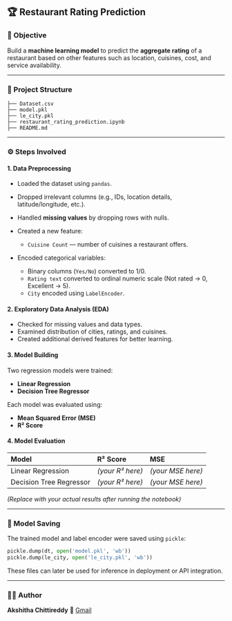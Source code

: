 
## 🏆 Restaurant Rating Prediction

### 📌 Objective

Build a **machine learning model** to predict the **aggregate rating** of a restaurant based on other features such as location, cuisines, cost, and service availability.

---

### 📂 Project Structure

```
├── Dataset.csv
├── model.pkl
├── le_city.pkl
├── restaurant_rating_prediction.ipynb
├── README.md
```

---

### ⚙️ Steps Involved

#### 1. **Data Preprocessing**

* Loaded the dataset using `pandas`.
* Dropped irrelevant columns (e.g., IDs, location details, latitude/longitude, etc.).
* Handled **missing values** by dropping rows with nulls.
* Created a new feature:

  * `Cuisine Count` — number of cuisines a restaurant offers.
* Encoded categorical variables:

  * Binary columns (`Yes/No`) converted to 1/0.
  * `Rating text` converted to ordinal numeric scale (Not rated → 0, Excellent → 5).
  * `City` encoded using `LabelEncoder`.

#### 2. **Exploratory Data Analysis (EDA)**

* Checked for missing values and data types.
* Examined distribution of cities, ratings, and cuisines.
* Created additional derived features for better learning.

#### 3. **Model Building**

Two regression models were trained:

* **Linear Regression**
* **Decision Tree Regressor**

Each model was evaluated using:

* **Mean Squared Error (MSE)**
* **R² Score**

#### 4. **Model Evaluation**

| Model                   | R² Score         | MSE               |
| :---------------------- | :--------------- | :---------------- |
| Linear Regression       | *(your R² here)* | *(your MSE here)* |
| Decision Tree Regressor | *(your R² here)* | *(your MSE here)* |

*(Replace with your actual results after running the notebook)*

---


### 💾 Model Saving

The trained model and label encoder were saved using `pickle`:

```python
pickle.dump(dt, open('model.pkl', 'wb'))
pickle.dump(le_city, open('le_city.pkl', 'wb'))
```

These files can later be used for inference in deployment or API integration.

---


### 👨‍💻 Author

**Akshitha Chittireddy**
📧 [Gmail](mailto:akshithachittireddy1478@gmail.com)



